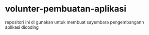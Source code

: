 # volunter-pembuatan-aplikasi
repositori ini di gunakan untuk membuat sayembara pengembangann aplikasi dicoding
